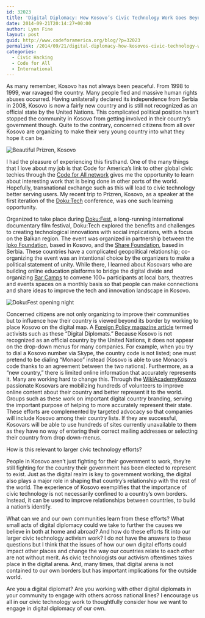 ```yaml
---
id: 32023
title: 'Digital Diplomacy: How Kosovo’s Civic Technology Work Goes Beyond Defined Country Lines'
date: 2014-09-21T20:14:27+00:00
author: Lynn Fine
layout: post
guid: http://www.codeforamerica.org/blog/?p=32023
permalink: /2014/09/21/digital-diplomacy-how-kosovos-civic-technology-work-goes-beyond-defined-country-lines/
categories:
  - Civic Hacking
  - Code for All
  - International
---
```

As many remember, Kosovo has not always been peaceful. From 1998 to 1999, war ravaged the country. Many people fled and massive human rights abuses occurred. Having unilaterally declared its independence from Serbia in 2008, Kosovo is now a fairly new country and is still not recognized as an official state by the United Nations. This complicated political position hasn’t stopped the community in Kosovo from getting involved in their country’s government though. Quite to the contrary, concerned citizens from all over Kosovo are organizing to make their very young country into what they hope it can be.

<img class="alignnone" src="http://www.codeforamerica.org/blog/wp-content/uploads/2014/09/kosovo-blog-post-2a.jpg" alt="Beautiful Prizren, Kosovo" />

I had the pleasure of experiencing this firsthand. One of the many things that I love about my job is that Code for America’s link to other global civic techies through the <a title="Code for All" href="http://www.codeforamerica.org/about/international/" target="_blank">Code for All network</a> gives me the opportunity to learn about interesting work that is being done in other parts of the world. Hopefully, transnational exchange such as this will lead to civic technology better serving users. My recent trip to Prizren, Kosovo, as a speaker at the first iteration of the <a title="Doku:Tech" href="http://www.dokute.ch/" target="_blank">Doku:Tech</a> conference, was one such learning opportunity.

Organized to take place during <a title="Doku:Fest" href="http://dokufest.com/2014/" target="_blank">Doku:Fest</a>, a long-running international documentary film festival, Doku:Tech explored the benefits and challenges to creating technological innovations with social implications, with a focus on the Balkan region. The event was organized in partnership between the <a title="Ipko Foundation" href="http://ipkofoundation.org/" target="_blank">Ipko Foundation</a>, based in Kosovo, and the <a title="Share Foundation" href="http://www.shareconference.net/en" target="_blank">Share Foundation</a>, based in Serbia. These countries have a complicated geopolitical relationship; co-organizing the event was an intentional choice by the organizers to make a political statement of unity. While there, I learned about Kosovars who are building online education platforms to bridge the digital divide and organizing <a title="Bar Camps" href="http://ipkofoundation.org/programs/social/barcamp-prishtina" target="_blank">Bar Camps</a> to convene 100+ participants at local bars, theatres and events spaces on a monthly basis so that people can make connections and share ideas to improve the tech and innovation landscape in Kosovo.

<img class="alignnone" src="http://www.codeforamerica.org/blog/wp-content/uploads/2014/09/kosovo-blog-post-1a.jpg" alt="Doku:Fest opening night" />

Concerned citizens are not only organizing to improve their communities but to influence how their country is viewed beyond its border by working to place Kosovo on the digital map. A <a title="Foreign Policy Magazine Article" href="http://www.foreignpolicy.com/articles/2013/12/06/kosovo_s_digital_diplomats" target="_blank">Foreign Policy magazine article</a> termed activists such as these “Digital Diplomats.” Because Kosovo is not recognized as an official country by the United Nations, it does not appear on the drop-down menus for many companies. For example, when you try to dial a Kosovo number via Skype, the country code is not listed; one must pretend to be dialing “Monaco” instead (Kosovo is able to use Monaco&#8217;s code thanks to an agreement between the two nations). Furthermore, as a “new country,” there is limited online information that accurately represents it. Many are working hard to change this. Through the <a title="WikiAcademy Kosovo" href="http://wikiacademykosovo.org/" target="_blank">WikiAcademyKosovo</a> passionate Kosovars are mobilizing hundreds of volunteers to improve online content about their country and better represent it to the world. Groups such as these work on important digital country branding, serving the important purpose of helping to more accurately represent their state. These efforts are complemented by targeted advocacy so that companies will include Kosovo among their country lists. If they are successful, Kosovars will be able to use hundreds of sites currently unavailable to them as they have no way of entering their correct mailing addresses or selecting their country from drop down-menus.

How is this relevant to larger civic technology efforts?

People in Kosovo aren’t just fighting for their government to work, they’re still fighting for the country their government has been elected to represent to exist. Just as the digital realm is key to government working, the digital also plays a major role in shaping that country’s relationship with the rest of the world. The experience of Kosovo exemplifies that the importance of civic technology is not necessarily confined to a country’s own borders. Instead, it can be used to improve relationships between countries, to build a nation’s identify.

What can we and our own communities learn from these efforts? What small acts of digital diplomacy could we take to further the causes we believe in both at home and abroad? And how do these efforts fit into our larger civic technology activism work? I do not have the answers to these questions but I think that the issues of how our own digital efforts could impact other places and change the way our countries relate to each other are not without merit. As civic technologists our activism oftentimes takes place in the digital arena. And, many times, that digital arena is not contained to our own borders but has important implications for the outside world.

Are you a digital diplomat? Are you working with other digital diplomats in your community to engage with others across national lines? I encourage us all in our civic technology work to thoughtfully consider how we want to engage in digital diplomacy of our own.